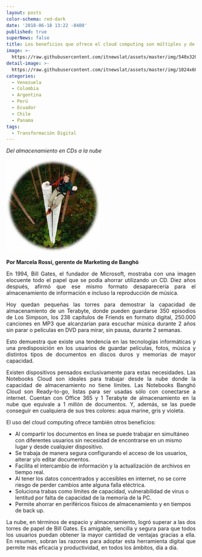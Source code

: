 ```yaml
---
layout: posts
color-schema: red-dark
date: '2018-06-18 13:22 -0400'
published: true
superNews: false
title: Los beneficios que ofrece el cloud computing son múltiples y de fácil acceso
image: >-
  https://raw.githubusercontent.com/itnewslat/assets/master/img/540x320/Notebooks-Bangho-Cloud-p.jpg
detail-image: >-
  https://raw.githubusercontent.com/itnewslat/assets/master/img/1024x680/Notebooks-Bangho-Cloud-g.jpg
categories:
  - Venezuela
  - Colombia
  - Argentina
  - Perú
  - Ecuador
  - Chile
  - Panama
tags:
  - Transformación Digital
---
```

_Del almacenamiento en CDs a la nube_

![](https://raw.githubusercontent.com/itnewslat/assets/master/img/300x300/marcela-rossi.jpg)

**Por Marcela Rossi, gerente de Marketing de Banghó**

<p style="text-align: justify;">En 1994, Bill Gates, el fundador de Microsoft, mostraba con una imagen elocuente todo el papel que se podía ahorrar utilizando un CD. Diez años después, afirmó que ese mismo formato desaparecería para el almacenamiento de información e incluso la reproducción de música.</p>

<p style="text-align: justify;">Hoy quedan pequeñas las torres para demostrar la capacidad de almacenamiento de un Terabyte, donde pueden guardarse 350 episodios de Los Simpson, los 238 capítulos de Friends en formato digital, 250.000 canciones en MP3 que alcanzarían para escuchar música durante 2 años sin parar o películas en DVD para mirar, sin pausa, durante 2 semanas.</p>

<p style="text-align: justify;">Esto demuestra que existe una tendencia en las tecnologías informáticas y una predisposición en los usuarios de guardar películas, fotos, música y distintos tipos de documentos en discos duros y memorias de mayor capacidad.</p>

<p style="text-align: justify;">Existen dispositivos pensados exclusivamente para estas necesidades. Las Notebooks Cloud son ideales para trabajar desde la nube donde la capacidad de almacenamiento no tiene límites. Las Notebooks Banghó Cloud son Ready-to-go, listas para ser usadas sólo con conectarse a internet. Cuentan con Office 365 y 1 Terabyte de almacenamiento en la nube que equivale a 1 millón de documentos. Y, además, se las puede conseguir en cualquiera de sus tres colores: aqua marine, gris y violeta.</p>

El uso del cloud computing ofrece también otros beneficios:

- Al compartir los documentos en línea se puede trabajar en simultáneo con diferentes usuarios sin necesidad de encontrarse en un mismo lugar y desde cualquier dispositivo. 
- Se trabaja de manera segura configurando el acceso de los usuarios, alterar y/o editar documentos.
- Facilita el intercambio de información y la actualización de archivos en tiempo real.
- Al tener los datos concentrados y accesibles en internet, no se corre riesgo de perder cambios ante alguna falla eléctrica.
- Soluciona trabas como límites de capacidad, vulnerabilidad de virus o lentitud por falta de capacidad de la memoria de la PC.
- Permite ahorrar en periféricos físicos de almacenamiento y en tiempos de back up.

<p style="text-align: justify;">La nube, en términos de espacio y almacenamiento, logró superar a las dos torres de papel de Bill Gates. Es amigable, sencilla y segura para que todos los usuarios puedan obtener la mayor cantidad de ventajas gracias a ella. En resumen, sobran las razones para adoptar esta herramienta digital que permite más eficacia y productividad, en todos los ámbitos, día a día.</p>